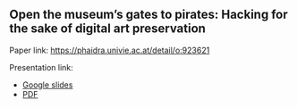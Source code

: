 ## Open the museum’s gates to pirates: Hacking for the sake of digital art preservation

Paper link: https://phaidra.univie.ac.at/detail/o:923621

Presentation link: 
  - [Google slides](https://docs.google.com/presentation/d/1VJUAkPxjG6l12ZleB-Cg0V8VWuQX_YIFa0VNBMp4YGA/edit?usp=sharing)
  - [PDF](https://github.com/yogyagamage/algorithmic-art/blob/main/paper/open_the_gates.pdf)
  
